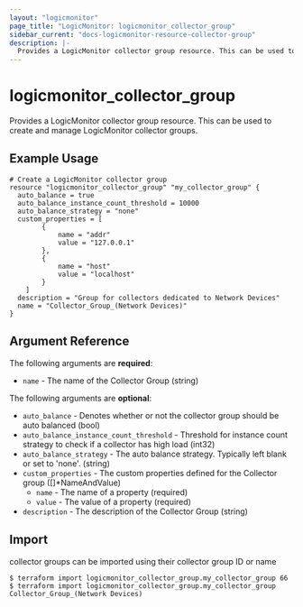 ```yaml
---
layout: "logicmonitor"
page_title: "LogicMonitor: logicmonitor_collector_group"
sidebar_current: "docs-logicmonitor-resource-collector-group"
description: |-
  Provides a LogicMonitor collector group resource. This can be used to create and manage LogicMonitor collector groups.
---
```


# logicmonitor_collector_group

Provides a LogicMonitor collector group resource. This can be used to create and manage LogicMonitor collector groups.

## Example Usage
```hcl
# Create a LogicMonitor collector group
resource "logicmonitor_collector_group" "my_collector_group" {
  auto_balance = true
  auto_balance_instance_count_threshold = 10000
  auto_balance_strategy = "none"
  custom_properties = [
		{
			name = "addr"
      		value = "127.0.0.1"
		},
		{
			name = "host"
      		value = "localhost"
		}
	]
  description = "Group for collectors dedicated to Network Devices"
  name = "Collector_Group_(Network Devices)"
}
```

## Argument Reference

The following arguments are **required**:
* `name` - The name of the Collector Group
   (string)

The following arguments are **optional**:
* `auto_balance` - Denotes whether or not the collector group should be auto balanced (bool)
* `auto_balance_instance_count_threshold` - Threshold for instance count strategy to check if a collector has high load (int32)
* `auto_balance_strategy` - The auto balance strategy. Typically left blank or set to 'none'. (string)
* `custom_properties` - The custom properties defined for the Collector group ([]*NameAndValue)
  + `name` - The name of a property (required)
  + `value` - The value of a property (required)
* `description` - The description of the Collector Group (string)

## Import

collector groups can be imported using their collector group ID or name
```
$ terraform import logicmonitor_collector_group.my_collector_group 66
$ terraform import logicmonitor_collector_group.my_collector_group Collector_Group_(Network Devices)
```